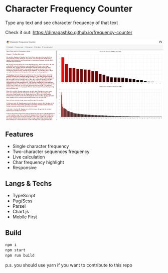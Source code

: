 # Character Frequency Counter

Type any text and see character frequency of that text

Check it out: https://dimagashko.github.io/frequency-counter

![Screenshot](./src/img/frequency-counter.jpg)

## Features

- Single character frequency
- Two-character sequences frequency
- Live calculation
- Char frequency highlight
- Responsive

## Langs & Techs

- TypeScript
- Pug/Scss
- Parsel
- Chart.js
- Mobile First

## Build

```bash
npm i
npm start
npm run build
```

p.s. you should use yarn if you want to contribute to this repo
